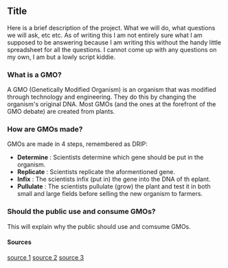 ## Title

Here is a brief description of the project. What we will do, what questions we will ask, etc etc. As of writing this I am not entirely sure what I am supposed to be answering because I am writing this without the handy little spreadsheet for all the questions. I cannot come up with any questions on my own, I am but a lowly script kiddie.

### What is a GMO?

A GMO (Genetically Modified Organism) is an organism that was modified through technology and engineering. They do this by changing the organism's original DNA. Most GMOs (and the ones at the forefront of the GMO debate) are created from plants.

### How are GMOs made?

GMOs are made in 4 steps, remembered as DRIP:

* __Determine__ : Scientists determine which gene should be put in the organism.
* __Replicate__ : Scientists replicate the aformentioned gene.
* __Infix__ : The scientists infix (put in) the gene into the DNA of th eplant.
* __Pullulate__ : The scientists pullulate (grow) the plant and test it in both small and large fields before selling the new organism to farmers.

### Should the public use and consume GMOs?

This will explain why the public should use and comsume GMOs.


#### Sources

[source 1](www.source.com)
[source 2](www.source2.com)
[source 3](www.source3.com)
